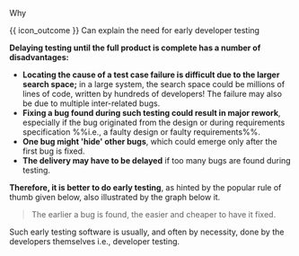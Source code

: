 <span id="title">Why</span>

<span id="prereqs"></span>

<span id="outcomes">{{ icon_outcome }} Can explain the need for early developer testing</span>

<div id="body">

**Delaying testing until the full product is complete has a number of disadvantages:**

* **Locating the cause of a test case failure is difficult due to the larger search space;** in a large system, the search space could be millions of lines of code, written by hundreds of developers! The failure may also be due to multiple inter-related bugs.
* **Fixing a bug found during such testing could result in major rework**, especially if the bug originated from the design or during requirements specification %%i.e., a faulty design or faulty requirements%%.
* **One bug might 'hide' other bugs**, which could emerge only after the first bug is fixed.
* **The delivery may have to be delayed** if too many bugs are found during testing.

**Therefore, it is better to do early testing**, as hinted by the popular rule of thumb given below, also illustrated by the graph below it.

> The earlier a bug is found, the easier and cheaper to have it fixed.

<pic eager src="{{baseUrl}}/testing/testingTypes/developerTesting/why/images/diagram.png" height="180" />
<p/>

Such early testing software is usually, and often by necessity, done by the developers themselves i.e., developer testing.

</div>

<div id="extras">
<include src="exercisesPanel.md" boilerplate/>
</div>


</div>

